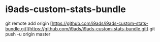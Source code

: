 # i9ads-custom-stats-bundle
git remote add origin [https://github.com/i9ads/i9ads-custom-stats-bundle.git](https://github.com/i9ads/i9ads-custom-stats-bundle.git)
git push -u origin master
